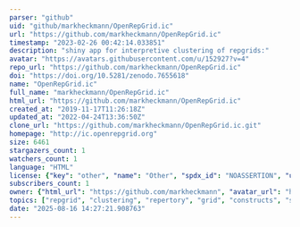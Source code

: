```yaml
---
parser: "github"
uid: "github/markheckmann/OpenRepGrid.ic"
url: "https://github.com/markheckmann/OpenRepGrid.ic"
timestamp: "2023-02-26 00:42:14.033851"
description: "shiny app for interpretive clustering of repgrids:"
avatar: "https://avatars.githubusercontent.com/u/152927?v=4"
repo_url: "https://github.com/markheckmann/OpenRepGrid.ic"
doi: "https://doi.org/10.5281/zenodo.7655618"
name: "OpenRepGrid.ic"
full_name: "markheckmann/OpenRepGrid.ic"
html_url: "https://github.com/markheckmann/OpenRepGrid.ic"
created_at: "2019-11-17T11:26:18Z"
updated_at: "2022-04-24T13:36:50Z"
clone_url: "https://github.com/markheckmann/OpenRepGrid.ic.git"
homepage: "http://ic.openrepgrid.org"
size: 6461
stargazers_count: 1
watchers_count: 1
language: "HTML"
license: {"key": "other", "name": "Other", "spdx_id": "NOASSERTION", "url": null, "node_id": "MDc6TGljZW5zZTA="}
subscribers_count: 1
owner: {"html_url": "https://github.com/markheckmann", "avatar_url": "https://avatars.githubusercontent.com/u/152927?v=4", "login": "markheckmann", "type": "User"}
topics: ["repgrid", "clustering", "repertory", "grid", "constructs", "shiny"]
date: "2025-08-16 14:27:21.908763"
---
```

